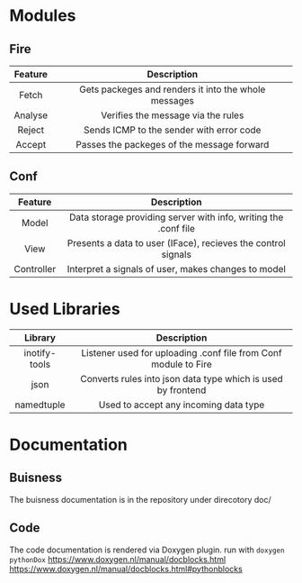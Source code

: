 # Modules

## Fire

|  Feature    | Description |
|:-----------:|:----------:|
|  Fetch      | Gets packeges and renders it into the whole messages |
|  Analyse    | Verifies the message via the rules |
|  Reject     | Sends ICMP to the sender with error code |
|  Accept     | Passes the packeges of the message forward |

## Conf

| Feature     | Description |
|:-----------:|:----------:|
| Model       | Data storage providing server with info, writing the .conf file |
| View        | Presents a data to user (IFace), recieves the control signals |
| Controller  | Interpret a signals of user, makes changes to model |

# Used Libraries

| Library    | Description |
|:----------:|:-----------:|
| inotify-tools | Listener used for uploading .conf file from Conf module to Fire |
| json       | Converts rules into json data type which is used by frontend |
| namedtuple | Used to accept any incoming data type |

# Documentation

## Buisness
The buisness documentation is in the repository under direcotory doc/

## Code
The code documentation is rendered via Doxygen plugin.
run with `doxygen pythonDox`
https://www.doxygen.nl/manual/docblocks.html
https://www.doxygen.nl/manual/docblocks.html#pythonblocks

